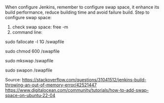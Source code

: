 When configure Jenkins, remember to configure swap space, it enhance its build performance, reduce building time and avoid failure build.
Step to configure swap space:

1. check swap space: free -m
2. command line:
   
  sudo fallocate -l 1G /swapfile

  sudo chmod 600 /swapfile
  
  sudo mkswap /swapfile
  
  sudo swapon /swapfile
  

Source: https://stackoverflow.com/questions/31041512/jenkins-build-throwing-an-out-of-memory-error/42521447
https://www.digitalocean.com/community/tutorials/how-to-add-swap-space-on-ubuntu-22-04
